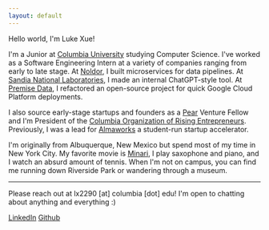 ```yaml
---
layout: default
---
```


Hello world, I'm Luke Xue!

I'm a Junior at [Columbia University](https://www.columbia.edu/) studying Computer Science. I've worked as a Software Engineering Intern at a variety of companies ranging from early to late stage. At [Noldor](https://www.noldor.com/), I built microservices for data pipelines. At [Sandia National Laboratories](https://www.sandia.gov/), I made an internal ChatGPT-style tool. At [Premise Data](https://premise.com/), I refactored an open-source project for quick Google Cloud Platform deployments.

I also source early-stage startups and founders as a [Pear](https://pear.vc/) Venture Fellow and I'm President of the [Columbia Organization of Rising Entrepreneurs](https://www.coreatcu.com/). Previously, I was a lead for [Almaworks](https://www.alma.works/) a student-run startup accelerator.

I'm originally from Albuquerque, New Mexico but spend most of my time in New York City. My favorite movie is [Minari](https://www.youtube.com/watch?v=KQ0gFidlro8), I play saxophone and piano, and I watch an absurd amount of tennis. When I'm not on campus, you can find me running down Riverside Park or wandering through a museum.

***

Please reach out at lx2290 [at] columbia [dot] edu! I'm open to chatting about anything and everything :)

[LinkedIn](https://www.linkedin.com/in/lukexue/) [Github](https://github.com/luke-xue) 